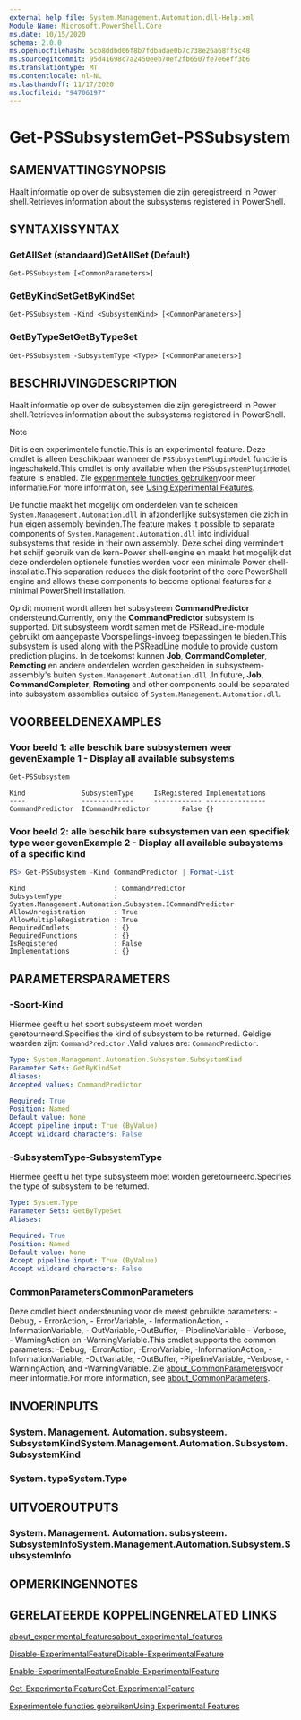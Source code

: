 ```yaml
---
external help file: System.Management.Automation.dll-Help.xml
Module Name: Microsoft.PowerShell.Core
ms.date: 10/15/2020
schema: 2.0.0
ms.openlocfilehash: 5cb8ddbd06f8b7fdbadae0b7c738e26a68ff5c48
ms.sourcegitcommit: 95d41698c7a2450eeb70ef2fb6507fe7e6eff3b6
ms.translationtype: MT
ms.contentlocale: nl-NL
ms.lasthandoff: 11/17/2020
ms.locfileid: "94706197"
---
```

# <span data-ttu-id="9e73c-101">Get-PSSubsystem</span><span class="sxs-lookup"><span data-stu-id="9e73c-101">Get-PSSubsystem</span></span>

## <span data-ttu-id="9e73c-102">SAMENVATTING</span><span class="sxs-lookup"><span data-stu-id="9e73c-102">SYNOPSIS</span></span>
<span data-ttu-id="9e73c-103">Haalt informatie op over de subsystemen die zijn geregistreerd in Power shell.</span><span class="sxs-lookup"><span data-stu-id="9e73c-103">Retrieves information about the subsystems registered in PowerShell.</span></span>

## <span data-ttu-id="9e73c-104">SYNTAXIS</span><span class="sxs-lookup"><span data-stu-id="9e73c-104">SYNTAX</span></span>

### <span data-ttu-id="9e73c-105">GetAllSet (standaard)</span><span class="sxs-lookup"><span data-stu-id="9e73c-105">GetAllSet (Default)</span></span>

```
Get-PSSubsystem [<CommonParameters>]
```

### <span data-ttu-id="9e73c-106">GetByKindSet</span><span class="sxs-lookup"><span data-stu-id="9e73c-106">GetByKindSet</span></span>

```
Get-PSSubsystem -Kind <SubsystemKind> [<CommonParameters>]
```

### <span data-ttu-id="9e73c-107">GetByTypeSet</span><span class="sxs-lookup"><span data-stu-id="9e73c-107">GetByTypeSet</span></span>

```
Get-PSSubsystem -SubsystemType <Type> [<CommonParameters>]
```

## <span data-ttu-id="9e73c-108">BESCHRIJVING</span><span class="sxs-lookup"><span data-stu-id="9e73c-108">DESCRIPTION</span></span>

<span data-ttu-id="9e73c-109">Haalt informatie op over de subsystemen die zijn geregistreerd in Power shell.</span><span class="sxs-lookup"><span data-stu-id="9e73c-109">Retrieves information about the subsystems registered in PowerShell.</span></span>

> [!NOTE]
> <span data-ttu-id="9e73c-110">Dit is een experimentele functie.</span><span class="sxs-lookup"><span data-stu-id="9e73c-110">This is an experimental feature.</span></span> <span data-ttu-id="9e73c-111">Deze cmdlet is alleen beschikbaar wanneer de `PSSubsystemPluginModel` functie is ingeschakeld.</span><span class="sxs-lookup"><span data-stu-id="9e73c-111">This cmdlet is only available when the `PSSubsystemPluginModel` feature is enabled.</span></span> <span data-ttu-id="9e73c-112">Zie [experimentele functies gebruiken](/powershell/scripting/learn/experimental-features)voor meer informatie.</span><span class="sxs-lookup"><span data-stu-id="9e73c-112">For more information, see [Using Experimental Features](/powershell/scripting/learn/experimental-features).</span></span>

<span data-ttu-id="9e73c-113">De functie maakt het mogelijk om onderdelen van te scheiden `System.Management.Automation.dll` in afzonderlijke subsystemen die zich in hun eigen assembly bevinden.</span><span class="sxs-lookup"><span data-stu-id="9e73c-113">The feature makes it possible to separate components of `System.Management.Automation.dll` into individual subsystems that reside in their own assembly.</span></span> <span data-ttu-id="9e73c-114">Deze schei ding vermindert het schijf gebruik van de kern-Power shell-engine en maakt het mogelijk dat deze onderdelen optionele functies worden voor een minimale Power shell-installatie.</span><span class="sxs-lookup"><span data-stu-id="9e73c-114">This separation reduces the disk footprint of the core PowerShell engine and allows these components to become optional features for a minimal PowerShell installation.</span></span>

<span data-ttu-id="9e73c-115">Op dit moment wordt alleen het subsysteem **CommandPredictor** ondersteund.</span><span class="sxs-lookup"><span data-stu-id="9e73c-115">Currently, only the **CommandPredictor** subsystem is supported.</span></span> <span data-ttu-id="9e73c-116">Dit subsysteem wordt samen met de PSReadLine-module gebruikt om aangepaste Voorspellings-invoeg toepassingen te bieden.</span><span class="sxs-lookup"><span data-stu-id="9e73c-116">This subsystem is used along with the PSReadLine module to provide custom prediction plugins.</span></span> <span data-ttu-id="9e73c-117">In de toekomst kunnen **Job**, **CommandCompleter**, **Remoting** en andere onderdelen worden gescheiden in subsysteem-assembly's buiten `System.Management.Automation.dll` .</span><span class="sxs-lookup"><span data-stu-id="9e73c-117">In future, **Job**, **CommandCompleter**, **Remoting** and other components could be separated into subsystem assemblies outside of `System.Management.Automation.dll`.</span></span>

## <span data-ttu-id="9e73c-118">VOORBEELDEN</span><span class="sxs-lookup"><span data-stu-id="9e73c-118">EXAMPLES</span></span>

### <span data-ttu-id="9e73c-119">Voor beeld 1: alle beschik bare subsystemen weer geven</span><span class="sxs-lookup"><span data-stu-id="9e73c-119">Example 1 - Display all available subsystems</span></span>

```powershell
Get-PSSubsystem
```

```Output
Kind              SubsystemType     IsRegistered Implementations
----              -------------     ------------ ---------------
CommandPredictor  ICommandPredictor        False {}
```

### <span data-ttu-id="9e73c-120">Voor beeld 2: alle beschik bare subsystemen van een specifiek type weer geven</span><span class="sxs-lookup"><span data-stu-id="9e73c-120">Example 2 - Display all available subsystems of a specific kind</span></span>

```powershell
PS> Get-PSSubsystem -Kind CommandPredictor | Format-List
```

```Output
Kind                      : CommandPredictor
SubsystemType             : System.Management.Automation.Subsystem.ICommandPredictor
AllowUnregistration       : True
AllowMultipleRegistration : True
RequiredCmdlets           : {}
RequiredFunctions         : {}
IsRegistered              : False
Implementations           : {}
```

## <span data-ttu-id="9e73c-121">PARAMETERS</span><span class="sxs-lookup"><span data-stu-id="9e73c-121">PARAMETERS</span></span>

### <span data-ttu-id="9e73c-122">-Soort</span><span class="sxs-lookup"><span data-stu-id="9e73c-122">-Kind</span></span>


<span data-ttu-id="9e73c-123">Hiermee geeft u het soort subsysteem moet worden geretourneerd.</span><span class="sxs-lookup"><span data-stu-id="9e73c-123">Specifies the kind of subsystem to be returned.</span></span> <span data-ttu-id="9e73c-124">Geldige waarden zijn: `CommandPredictor` .</span><span class="sxs-lookup"><span data-stu-id="9e73c-124">Valid values are: `CommandPredictor`.</span></span>

```yaml
Type: System.Management.Automation.Subsystem.SubsystemKind
Parameter Sets: GetByKindSet
Aliases:
Accepted values: CommandPredictor

Required: True
Position: Named
Default value: None
Accept pipeline input: True (ByValue)
Accept wildcard characters: False
```

### <span data-ttu-id="9e73c-125">-SubsystemType</span><span class="sxs-lookup"><span data-stu-id="9e73c-125">-SubsystemType</span></span>

<span data-ttu-id="9e73c-126">Hiermee geeft u het type subsysteem moet worden geretourneerd.</span><span class="sxs-lookup"><span data-stu-id="9e73c-126">Specifies the type of subsystem to be returned.</span></span>

```yaml
Type: System.Type
Parameter Sets: GetByTypeSet
Aliases:

Required: True
Position: Named
Default value: None
Accept pipeline input: True (ByValue)
Accept wildcard characters: False
```

### <span data-ttu-id="9e73c-127">CommonParameters</span><span class="sxs-lookup"><span data-stu-id="9e73c-127">CommonParameters</span></span>

<span data-ttu-id="9e73c-128">Deze cmdlet biedt ondersteuning voor de meest gebruikte parameters: -Debug, - ErrorAction, - ErrorVariable, - InformationAction, -InformationVariable, - OutVariable,-OutBuffer, - PipelineVariable - Verbose, - WarningAction en -WarningVariable.</span><span class="sxs-lookup"><span data-stu-id="9e73c-128">This cmdlet supports the common parameters: -Debug, -ErrorAction, -ErrorVariable, -InformationAction, -InformationVariable, -OutVariable, -OutBuffer, -PipelineVariable, -Verbose, -WarningAction, and -WarningVariable.</span></span> <span data-ttu-id="9e73c-129">Zie [about_CommonParameters](http://go.microsoft.com/fwlink/?LinkID=113216)voor meer informatie.</span><span class="sxs-lookup"><span data-stu-id="9e73c-129">For more information, see [about_CommonParameters](http://go.microsoft.com/fwlink/?LinkID=113216).</span></span>

## <span data-ttu-id="9e73c-130">INVOER</span><span class="sxs-lookup"><span data-stu-id="9e73c-130">INPUTS</span></span>

### <span data-ttu-id="9e73c-131">System. Management. Automation. subsysteem. SubsystemKind</span><span class="sxs-lookup"><span data-stu-id="9e73c-131">System.Management.Automation.Subsystem.SubsystemKind</span></span>

### <span data-ttu-id="9e73c-132">System. type</span><span class="sxs-lookup"><span data-stu-id="9e73c-132">System.Type</span></span>

## <span data-ttu-id="9e73c-133">UITVOER</span><span class="sxs-lookup"><span data-stu-id="9e73c-133">OUTPUTS</span></span>

### <span data-ttu-id="9e73c-134">System. Management. Automation. subsysteem. SubsystemInfo</span><span class="sxs-lookup"><span data-stu-id="9e73c-134">System.Management.Automation.Subsystem.SubsystemInfo</span></span>

## <span data-ttu-id="9e73c-135">OPMERKINGEN</span><span class="sxs-lookup"><span data-stu-id="9e73c-135">NOTES</span></span>

## <span data-ttu-id="9e73c-136">GERELATEERDE KOPPELINGEN</span><span class="sxs-lookup"><span data-stu-id="9e73c-136">RELATED LINKS</span></span>

[<span data-ttu-id="9e73c-137">about_experimental_features</span><span class="sxs-lookup"><span data-stu-id="9e73c-137">about_experimental_features</span></span>](about/about_experimental_features.md)

[<span data-ttu-id="9e73c-138">Disable-ExperimentalFeature</span><span class="sxs-lookup"><span data-stu-id="9e73c-138">Disable-ExperimentalFeature</span></span>](Disable-ExperimentalFeature.md)

[<span data-ttu-id="9e73c-139">Enable-ExperimentalFeature</span><span class="sxs-lookup"><span data-stu-id="9e73c-139">Enable-ExperimentalFeature</span></span>](Get-ExperimentalFeature.md)

[<span data-ttu-id="9e73c-140">Get-ExperimentalFeature</span><span class="sxs-lookup"><span data-stu-id="9e73c-140">Get-ExperimentalFeature</span></span>](Get-ExperimentalFeature.md)

[<span data-ttu-id="9e73c-141">Experimentele functies gebruiken</span><span class="sxs-lookup"><span data-stu-id="9e73c-141">Using Experimental Features</span></span>](/powershell/scripting/learn/experimental-features)
